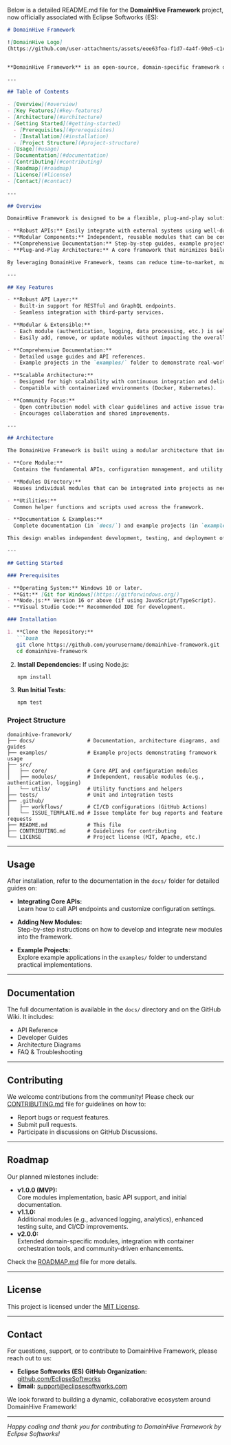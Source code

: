 Below is a detailed README.md file for the **DomainHive Framework** project, now officially associated with Eclipse Softworks (ES):

```markdown
# DomainHive Framework

![DomainHive Logo]
(https://github.com/user-attachments/assets/eee63fea-f1d7-4a4f-90e5-c1cd6fc96164)


**DomainHive Framework** is an open-source, domain-specific framework designed to empower developers with a plug-and-play, modular architecture for niche markets such as IoT, mobile development, and microservices. Developed and maintained by **Eclipse Softworks (ES)**, DomainHive Framework simplifies rapid prototyping, integration, and scalable application development by providing robust APIs, reusable components, and comprehensive documentation.

---

## Table of Contents

- [Overview](#overview)
- [Key Features](#key-features)
- [Architecture](#architecture)
- [Getting Started](#getting-started)
  - [Prerequisites](#prerequisites)
  - [Installation](#installation)
  - [Project Structure](#project-structure)
- [Usage](#usage)
- [Documentation](#documentation)
- [Contributing](#contributing)
- [Roadmap](#roadmap)
- [License](#license)
- [Contact](#contact)

---

## Overview

DomainHive Framework is designed to be a flexible, plug-and-play solution that accelerates the development of domain-specific applications. It offers:

- **Robust APIs:** Easily integrate with external systems using well-documented RESTful and GraphQL APIs.
- **Modular Components:** Independent, reusable modules that can be configured or replaced as needed.
- **Comprehensive Documentation:** Step-by-step guides, example projects, and a detailed wiki to help you get started quickly.
- **Plug-and-Play Architecture:** A core framework that minimizes boilerplate code and allows rapid prototyping and scaling.

By leveraging DomainHive Framework, teams can reduce time-to-market, maintain high code quality, and foster a community-driven ecosystem.

---

## Key Features

- **Robust API Layer:** 
  - Built-in support for RESTful and GraphQL endpoints.
  - Seamless integration with third-party services.

- **Modular & Extensible:**
  - Each module (authentication, logging, data processing, etc.) is self-contained with clear interfaces.
  - Easily add, remove, or update modules without impacting the overall system.

- **Comprehensive Documentation:**
  - Detailed usage guides and API references.
  - Example projects in the `examples/` folder to demonstrate real-world applications.

- **Scalable Architecture:**
  - Designed for high scalability with continuous integration and delivery.
  - Compatible with containerized environments (Docker, Kubernetes).

- **Community Focus:**
  - Open contribution model with clear guidelines and active issue tracking.
  - Encourages collaboration and shared improvements.

---

## Architecture

The DomainHive Framework is built using a modular architecture that includes:

- **Core Module:**  
  Contains the fundamental APIs, configuration management, and utility functions.

- **Modules Directory:**  
  Houses individual modules that can be integrated into projects as needed (e.g., authentication, logging, data connectors).

- **Utilities:**  
  Common helper functions and scripts used across the framework.

- **Documentation & Examples:**  
  Complete documentation (in `docs/`) and example projects (in `examples/`) to facilitate onboarding and showcase best practices.

This design enables independent development, testing, and deployment of each module while ensuring a unified and cohesive overall system.

---

## Getting Started

### Prerequisites

- **Operating System:** Windows 10 or later.
- **Git:** [Git for Windows](https://gitforwindows.org/)
- **Node.js:** Version 16 or above (if using JavaScript/TypeScript).
- **Visual Studio Code:** Recommended IDE for development.

### Installation

1. **Clone the Repository:**
   ```bash
   git clone https://github.com/yourusername/domainhive-framework.git
   cd domainhive-framework
   ```

2. **Install Dependencies:**
   If using Node.js:
   ```bash
   npm install
   ```

3. **Run Initial Tests:**
   ```bash
   npm test
   ```

### Project Structure

```
domainhive-framework/
├── docs/                 # Documentation, architecture diagrams, and guides
├── examples/             # Example projects demonstrating framework usage
├── src/
│   ├── core/             # Core API and configuration modules
│   ├── modules/          # Independent, reusable modules (e.g., authentication, logging)
│   └── utils/            # Utility functions and helpers
├── tests/                # Unit and integration tests
├── .github/
│   ├── workflows/        # CI/CD configurations (GitHub Actions)
│   └── ISSUE_TEMPLATE.md # Issue template for bug reports and feature requests
├── README.md             # This file
├── CONTRIBUTING.md       # Guidelines for contributing
└── LICENSE               # Project license (MIT, Apache, etc.)
```

---

## Usage

After installation, refer to the documentation in the `docs/` folder for detailed guides on:

- **Integrating Core APIs:**  
  Learn how to call API endpoints and customize configuration settings.

- **Adding New Modules:**  
  Step-by-step instructions on how to develop and integrate new modules into the framework.

- **Example Projects:**  
  Explore example applications in the `examples/` folder to understand practical implementations.

---

## Documentation

The full documentation is available in the `docs/` directory and on the GitHub Wiki. It includes:

- API Reference
- Developer Guides
- Architecture Diagrams
- FAQ & Troubleshooting

---

## Contributing

We welcome contributions from the community! Please check our [CONTRIBUTING.md](CONTRIBUTING.md) file for guidelines on how to:

- Report bugs or request features.
- Submit pull requests.
- Participate in discussions on GitHub Discussions.

---

## Roadmap

Our planned milestones include:

- **v1.0.0 (MVP):**  
  Core modules implementation, basic API support, and initial documentation.
- **v1.1.0:**  
  Additional modules (e.g., advanced logging, analytics), enhanced testing suite, and CI/CD improvements.
- **v2.0.0:**  
  Extended domain-specific modules, integration with container orchestration tools, and community-driven enhancements.

Check the [ROADMAP.md](ROADMAP.md) file for more details.

---

## License

This project is licensed under the [MIT License](LICENSE).

---

## Contact

For questions, support, or to contribute to DomainHive Framework, please reach out to us:

- **Eclipse Softworks (ES) GitHub Organization:** [github.com/EclipseSoftworks](https://github.com/EclipseSoftworks)
- **Email:** support@eclipsesoftworks.com

We look forward to building a dynamic, collaborative ecosystem around DomainHive Framework!

---

*Happy coding and thank you for contributing to DomainHive Framework by Eclipse Softworks!*
```
